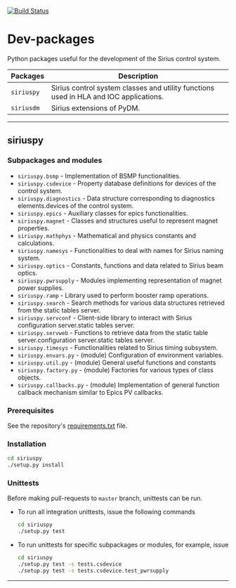 
[![Build Status](https://travis-ci.org/lnls-sirius/dev-packages.svg?branch=master)](https://travis-ci.org/lnls-sirius/dev-packages)

# Dev-packages

Python packages useful for the development of the Sirius control system.

| Packages | Description |
| -------- | ----------- |
| `siriuspy` | Sirius control system classes and utility functions used in HLA and IOC applications.
| `siriusdm` | Sirius extensions of PyDM. |

---

## siriuspy

### Subpackages and modules

* ```siriuspy.bsmp``` - Implementation of BSMP functionalities.
* ```siriuspy.csdevice``` - Property database definitions for devices of the control system.
* ```siriuspy.diagnostics``` - Data structure corresponding to diagnostics elements.devices of the control system.
* ```siriuspy.epics``` - Auxiliary classes for epics functionalities.
* ```siriuspy.magnet``` - Classes and structures useful to represent magnet properties.
* ```siriuspy.mathphys``` - Mathematical and physics constants and calculations.
* ```siriuspy.namesys``` - Functionalities to deal with names for Sirius naming system.
* ```siriuspy.optics``` - Constants, functions and data related to Sirius beam optics.
* ```siriuspy.pwrsupply``` - Modules implementing representation of magnet power supplies.
* ```siriuspy.ramp``` - Library used to perform booster ramp operations.
* ```siriuspy.search``` - Search methods for various data structures retrieved  from the static tables server.
* ```siriuspy.servconf``` - Client-side library to interact with Sirius configuration server.static tables server.
* ```siriuspy.servweb``` - Functions to retrieve data from the static table server.configuration server.static tables server.
* ```siriuspy.timesys``` - Functionalities related to Sirius timing subsystem.
* ```siriuspy.envars.py``` - (module) Configuration of environment variables.
* ```siriuspy.util.py``` - (module) General useful functions and constants
* ```siriuspy.factory.py``` - (module) Factories for various types of class objects.
* ```siriuspy.callbacks.py``` - (module) Implementation of general function callback mechanism similar to Epics PV callbacks.


### Prerequisites

See the repository's  [requirements.txt](requirements.txt) file.

### Installation

``` bash
cd siriuspy
./setup.py install
```

### Unittests

Before making pull-requests to ```master``` branch, unittests can be run.

* To run all integration unittests, issue the following commands
  ``` bash
  cd siriuspy
  ./setup.py test
  ```

 * To run unittests for specific  subpackages or modules, for example, issue
   ``` bash
   cd siriuspy
   ./setup.py test -s tests.csdevice
   ./setup.py test -s tests.csdevice.test_pwrsupply
   ```

  ---

